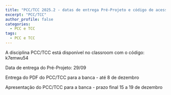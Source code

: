 ```yaml
---
title: "PCC/TCC 2025.2 - datas de entrega Pré-Projeto e código de acesso classroom"
excerpt: "PCC/TCC"
author_profile: false
categories:
  - PCC e TCC
tags:
  - PCC e TCC
---
```


A disciplina PCC/TCC está disponível no classroom com o código: k7emwu54

Data de entrega do Pré-Projeto: 29/09

Entrega do PDF do PCC/TCC para a banca - até 8 de dezembro

Apresentação do PCC/TCC para a banca - prazo final 15 a 19 de dezembro
